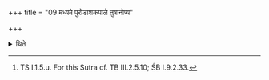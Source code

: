 +++
title = "09 मध्यमे पुरोडाशकपाले तुषानोप्य"

+++

<details><summary>थिते</summary>

9. having poured out the husks on the middle potsherd (out of the potsherds to be used afterwards for baking) the sacrificial bread, with rakṣasāṁ bhāgo'si[^1] he scatters (the husks) under the black-antelope's skin towards the north-west.  

[^1]: TS I.1.5.u. For this Sutra cf. TB III.2.5.10; ŚB I.9.2.33.
</details>
